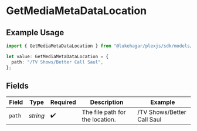 # GetMediaMetaDataLocation

## Example Usage

```typescript
import { GetMediaMetaDataLocation } from "@lukehagar/plexjs/sdk/models/operations";

let value: GetMediaMetaDataLocation = {
  path: "/TV Shows/Better Call Saul",
};
```

## Fields

| Field                           | Type                            | Required                        | Description                     | Example                         |
| ------------------------------- | ------------------------------- | ------------------------------- | ------------------------------- | ------------------------------- |
| `path`                          | *string*                        | :heavy_check_mark:              | The file path for the location. | /TV Shows/Better Call Saul      |